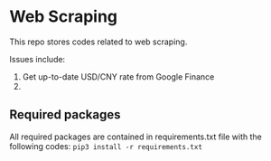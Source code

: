 # Web Scraping

This repo stores codes related to web scraping.

Issues include: 
1. Get up-to-date USD/CNY rate from Google Finance
2. 


## Required packages
All required packages are contained in requirements.txt file with the following codes:
```pip3 install -r requirements.txt```

